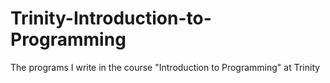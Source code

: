 # Trinity-Introduction-to-Programming
The programs I write in the course "Introduction to Programming" at Trinity
